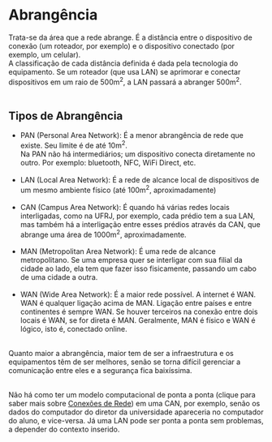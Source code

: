 
# Abrangência
Trata-se da área que a rede abrange. É a distância entre o dispositivo de conexão (um roteador, por exemplo) e o dispositivo conectado (por exemplo, um celular).<br>
A classificação de cada distância definida é dada pela tecnologia do equipamento. Se um roteador (que usa LAN) se aprimorar e conectar dispositivos em um raio de 500m<sup>2</sup>, a LAN passará a abranger 500m<sup>2</sup>.<br><br>

## Tipos de Abrangência
* PAN (Personal Area Network): É a menor abrangência de rede que existe. Seu limite é de até 10m<sup>2</sup>.<br>
Na PAN não há intermediários; um dispositivo conecta diretamente no outro. Por exemplo: bluetooth, NFC, WiFi Direct, etc.<br><br>
* LAN (Local Area Network): É a rede de alcance local de dispositivos de um mesmo ambiente físico (até 100m<sup>2</sup>, aproximadamente)<br><br>
* CAN (Campus Area Network): É quando há várias redes locais interligadas, como na UFRJ, por exemplo, cada prédio tem a sua LAN, mas também há a interligação entre esses prédios através da CAN, que abrange uma área de 1000m<sup>2</sup>, aproximadamente.<br><br>
* MAN (Metropolitan Area Network): É uma rede de alcance metropolitano. Se uma empresa quer se interligar com sua filial da cidade ao lado, ela tem que fazer isso fisicamente, passando um cabo de uma cidade a outra.<br><br>
* WAN (Wide Area Network): É a maior rede possível. A internet é WAN. WAN é qualquer ligação acima de MAN. Ligação entre países e entre continentes é sempre WAN. Se houver terceiros na conexão entre dois locais é WAN, se for direta é MAN. Geralmente, MAN é físico e WAN é lógico, isto é, conectado online.<br><br>

Quanto maior a abrangência, maior tem de ser a infraestrutura e os equipamentos têm de ser melhores, senão se torna difícil gerenciar a comunicação entre eles e a segurança fica baixíssima.<br><br>

Não há como ter um modelo computacional de ponta a ponta (clique para saber mais sobre [Conexões de Rede](https://github.com/andersonr-o/Redes/blob/main/conexoes/README.md)) em uma CAN, por exemplo, senão os dados do computador do diretor da universidade apareceria no computador do aluno, e vice-versa. Já uma LAN pode ser ponta a ponta sem problemas, a depender do contexto inserido.

